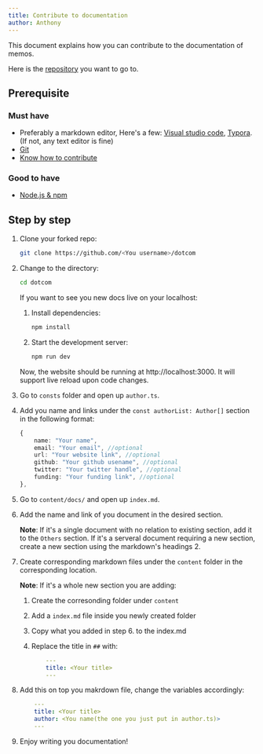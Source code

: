 ```yaml
---
title: Contribute to documentation
author: Anthony
---
```


This document explains how you can contribute to the documentation of memos.

Here is the [repository](https://github.com/usememos/dotcom) you want to go to.

## Prerequisite

### Must have

- Preferably a markdown editor, Here's a few: [Visual studio code](https://code.visualstudio.com/), [Typora](https://typora.io/). (If not, any text editor is fine)
- [Git](https://git-scm.com/downloads)
- [Know how to contribute](https://docs.github.com/en/get-started/quickstart/contributing-to-projects)

### Good to have

- [Node.js & npm](https://docs.npmjs.com/downloading-and-installing-node-js-and-npm)

## Step by step

1. Clone your forked repo:
   ```bash
   git clone https://github.com/<You username>/dotcom
   ```
2. Change to the directory:

   ```bash
   cd dotcom
   ```

   If you want to see you new docs live on your localhost:

   1. Install dependencies:
      ```bash
      npm install
      ```
   2. Start the development server:

      ```bash
      npm run dev
      ```

   Now, the website should be running at http://localhost:3000. It will support live reload upon code changes.

3. Go to `consts` folder and open up `author.ts`.
4. Add you name and links under the `const authorList: Author[]` section in the following format:

   ```typescript
   {
       name: "Your name",
       email: "Your email", //optional
       url: "Your website link", //optional
       github: "Your github usename", //optional
       twitter: "Your twitter handle", //optional
       funding: "Your funding link", //optional
   },
   ```

5. Go to `content/docs/` and open up `index.md`.
6. Add the name and link of you document in the desired section.

   **Note**: If it's a single document with no relation to existing section, add it to the `Others` section. If it's a serveral document requiring a new section, create a new section using the markdown's headings 2.

7. Create corresponding markdown files under the `content` folder in the corresponding location.

   **Note**: If it's a whole new section you are adding:

   1. Create the corresonding folder under `content`
   2. Add a `index.md` file inside you newly created folder
   3. Copy what you added in step 6. to the index.md
   4. Replace the title in `##` with:

      ```yaml
          ---
          title: <Your title>
          ---
      ```

8. Add this on top you makrdown file, change the variables accordingly:

   ```yaml
       ---
       title: <Your title>
       author: <You name(the one you just put in author.ts)>
       ---
   ```

9. Enjoy writing you documentation!
